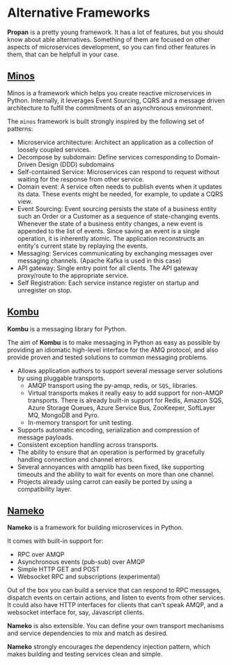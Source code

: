 # Alternative Frameworks

**Propan** is a pretty young framework. It has a lot of features, but you should know about able alternatives.
Something of them are focused on other aspects of microservices development, so you can find other features in them, that can be helpfull in your case.

## [Minos](https://github.com/minos-framework/minos-python)

Minos is a framework which helps you create reactive microservices in Python. Internally, it leverages Event Sourcing, CQRS and a message driven architecture to fulfil the commitments of an asynchronous environment.

The `minos` framework is built strongly inspired by the following set of patterns:

* Microservice architecture: Architect an application as a collection of loosely coupled services.
* Decompose by subdomain: Define services corresponding to Domain-Driven Design (DDD) subdomains
* Self-contained Service: Microservices can respond to request without waiting for the response from other service.
* Domain event: A service often needs to publish events when it updates its data. These events might be needed, for example, to update a CQRS view.
* Event Sourcing: Event sourcing persists the state of a business entity such an Order or a Customer as a sequence of state-changing events. Whenever the state of a business entity changes, a new event is appended to the list of events. Since saving an event is a single operation, it is inherently atomic. The application reconstructs an entity's current state by replaying the events.
* Messaging: Services communicating by exchanging messages over messaging channels. (Apache Kafka is used in this case)
* API gateway: Single entry point for all clients. The API gateway proxy/route to the appropriate service.
* Self Registration: Each service instance register on startup and unregister on stop.

## [Kombu](https://docs.celeryq.dev/projects/kombu/en/stable/)

**Kombu** is a messaging library for Python.

The aim of **Kombu** is to make messaging in Python as easy as possible by providing an idiomatic high-level interface for the AMQ protocol, and also provide proven and tested solutions to common messaging problems.

* Allows application authors to support several message server solutions by using pluggable transports.
    * AMQP transport using the py-amqp, redis, or `SQS`_ libraries.
    * Virtual transports makes it really easy to add support for non-AMQP transports. There is already built-in support for Redis, Amazon SQS, Azure Storage Queues, Azure Service Bus, ZooKeeper, SoftLayer MQ, MongoDB and Pyro.
    * In-memory transport for unit testing.
* Supports automatic encoding, serialization and compression of message payloads.
* Consistent exception handling across transports.
* The ability to ensure that an operation is performed by gracefully handling connection and channel errors.
* Several annoyances with amqplib has been fixed, like supporting timeouts and the ability to wait for events on more than one channel.
* Projects already using carrot can easily be ported by using a compatibility layer.

## [Nameko](https://nameko.readthedocs.io/en/stable/)

**Nameko** is a framework for building microservices in Python.

It comes with built-in support for:

* RPC over AMQP
* Asynchronous events (pub-sub) over AMQP
* Simple HTTP GET and POST
* Websocket RPC and subscriptions (experimental)

Out of the box you can build a service that can respond to RPC messages, dispatch events on certain actions, and listen to events from other services. It could also have HTTP interfaces for clients that can’t speak AMQP, and a websocket interface for, say, Javascript clients.

**Nameko** is also extensible. You can define your own transport mechanisms and service dependencies to mix and match as desired.

**Nameko** strongly encourages the dependency injection pattern, which makes building and testing services clean and simple.
